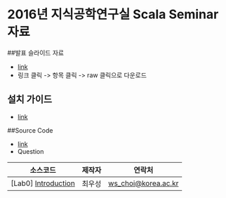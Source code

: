# 2016년 지식공학연구실 Scala Seminar 자료


##발표 슬라이드 자료

- [link](https://github.com/ws-choi/scala_lab/tree/alpha-0.1.0/slides)
- 링크 클릭 -> 항목 클릭 -> raw 클릭으로 다운로드

## 설치 가이드

- [link]()

##Source Code

- [link](https://github.com/ws-choi/scala_lab/tree/alpha-0.1.0/src/main/scala)
- Question


|소스코드                                      |제작자 |연락처                |
|------------------------------------------|----|-------------------|
|[Lab0] [Introduction]()                       |최우성 |ws_choi@korea.ac.kr|
